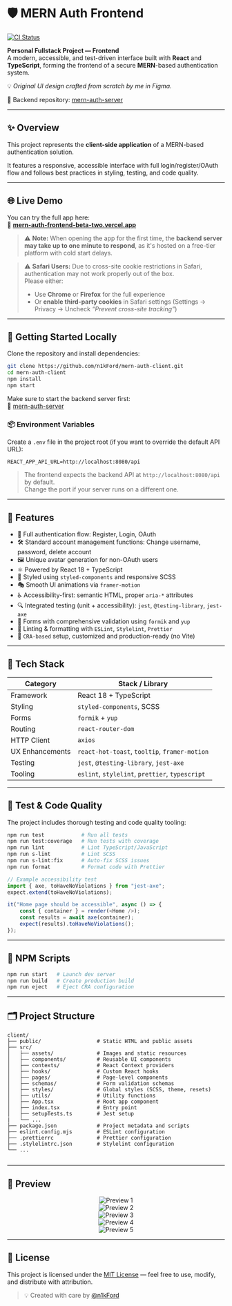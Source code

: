 # 🛡️ MERN Auth Frontend

[![CI Status](https://github.com/n1kFord/mern-auth-frontend/actions/workflows/test.yml/badge.svg)](https://github.com/n1kFord/mern-auth-frontend/actions)

**Personal Fullstack Project — Frontend**  
A modern, accessible, and test-driven interface built with **React** and **TypeScript**, forming the frontend of a secure **MERN**-based authentication system.

💡 _Original UI design crafted from scratch by me in Figma._

🔗 Backend repository: [mern-auth-server](https://github.com/n1kFord/mern-auth-server)

---

## ✨ Overview

This project represents the **client-side application** of a MERN-based authentication solution.

It features a responsive, accessible interface with full login/register/OAuth flow and follows best practices in styling, testing, and code quality.

---

## 🌐 Live Demo

You can try the full app here:  
🔗 **[mern-auth-frontend-beta-two.vercel.app](https://mern-auth-frontend-beta-two.vercel.app)**

> ⚠️ **Note:** When opening the app for the first time, the **backend server may take up to one minute to respond**, as it's hosted on a free-tier platform with cold start delays.

> ⚠️ **Safari Users:** Due to cross-site cookie restrictions in Safari, authentication may not work properly out of the box.  
> Please either:
>
> -   Use **Chrome** or **Firefox** for the full experience
> -   Or **enable third-party cookies** in Safari settings (Settings → Privacy → Uncheck _“Prevent cross-site tracking”_)

---

## 🏁 Getting Started Locally

Clone the repository and install dependencies:

```bash
git clone https://github.com/n1kFord/mern-auth-client.git
cd mern-auth-client
npm install
npm start
```

Make sure to start the backend server first:  
🔗 [mern-auth-server](https://github.com/n1kFord/mern-auth-server)

### 📦 Environment Variables

Create a `.env` file in the project root (if you want to override the default API URL):

```env
REACT_APP_API_URL=http://localhost:8080/api
```

> The frontend expects the backend API at `http://localhost:8080/api` by default.  
> Change the port if your server runs on a different one.

---

## 🚀 Features

-   🔐 Full authentication flow: Register, Login, OAuth
-   🛠️ Standard account management functions: Change username, password, delete account
-   🖼️ Unique avatar generation for non-OAuth users
-   ⚛️ Powered by React 18 + TypeScript
-   💅 Styled using `styled-components` and responsive SCSS
-   🎭 Smooth UI animations via `framer-motion`
-   ♿ Accessibility-first: semantic HTML, proper `aria-*` attributes
-   🔍 Integrated testing (unit + accessibility): `jest`, `@testing-library`, `jest-axe`
-   📝 Forms with comprehensive validation using `formik` and `yup`
-   🎯 Linting & formatting with `ESLint`, `Stylelint`, `Prettier`
-   🧰 `CRA-based` setup, customized and production-ready (no Vite)

---

## 🧱 Tech Stack

| Category        | Stack / Library                                 |
| --------------- | ----------------------------------------------- |
| Framework       | React 18 + TypeScript                           |
| Styling         | `styled-components`, SCSS                       |
| Forms           | `formik` + `yup`                                |
| Routing         | `react-router-dom`                              |
| HTTP Client     | `axios`                                         |
| UX Enhancements | `react-hot-toast`, `tooltip`, `framer-motion`   |
| Testing         | `jest`, `@testing-library`, `jest-axe`          |
| Tooling         | `eslint`, `stylelint`, `prettier`, `typescript` |

---

## 🧪 Test & Code Quality

The project includes thorough testing and code quality tooling:

```bash
npm run test            # Run all tests
npm run test:coverage   # Run tests with coverage
npm run lint            # Lint TypeScript/JavaScript
npm run s-lint          # Lint SCSS
npm run s-lint:fix      # Auto-fix SCSS issues
npm run format          # Format code with Prettier
```

```javascript
// Example accessibility test
import { axe, toHaveNoViolations } from "jest-axe";
expect.extend(toHaveNoViolations);

it("Home page should be accessible", async () => {
    const { container } = render(<Home />);
    const results = await axe(container);
    expect(results).toHaveNoViolations();
});
```

---

## 📁 NPM Scripts

```bash
npm run start   # Launch dev server
npm run build   # Create production build
npm run eject   # Eject CRA configuration
```

---

## 🗂️ Project Structure

```
client/
├── public/                  # Static HTML and public assets
├── src/
│   ├── assets/              # Images and static resources
│   ├── components/          # Reusable UI components
│   ├── contexts/            # React Context providers
│   ├── hooks/               # Custom React hooks
│   ├── pages/               # Page-level components
│   ├── schemas/             # Form validation schemas
│   ├── styles/              # Global styles (SCSS, theme, resets)
│   ├── utils/               # Utility functions
│   ├── App.tsx              # Root app component
│   ├── index.tsx            # Entry point
│   ├── setupTests.ts        # Jest setup
|   └── ...
├── package.json             # Project metadata and scripts
├── eslint.config.mjs        # ESLint configuration
├── .prettierrc              # Prettier configuration
├── .stylelintrc.json        # Stylelint configuration
└── ...


```

---

## 📸 Preview

<p align="center">
  <img src="https://i.imgur.com/P346sC0.jpeg" alt="Preview 1" />
  <br />
  <img src="https://i.imgur.com/bjQbvQY.png" alt="Preview 2" />
  <br />
  <img src="https://i.imgur.com/9fXLtHc.png" alt="Preview 3" />
  <br />
  <img src="https://i.imgur.com/mLd66SR.png" alt="Preview 4" />
  <br />
  <img src="https://i.imgur.com/eHZeSwB.png" alt="Preview 5" />
</p>

---

## 📄 License

This project is licensed under the [MIT License](./LICENSE) — feel free to use, modify, and distribute with attribution.

> 💡 Created with care by [@n1kFord](https://github.com/n1kFord)
